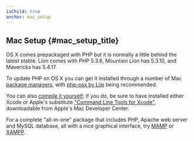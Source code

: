 ```yaml
---
isChild: true
anchor: mac_setup
---
```


## Mac Setup  {#mac_setup_title}

OS&nbsp;X comes prepackaged with PHP but it is normally a little behind the latest stable. Lion comes with PHP 5.3.6,
Mountain Lion has 5.3.10, and Mavericks has 5.4.17.

To update PHP on OS&nbsp;X you can get it installed through a number of Mac [package managers][mac-package-managers], with
[php-osx by Liip][php-osx-downloads] being recommended.

You can also [compile it yourself][mac-compile]; if you do, be sure to have installed either Xcode or
Apple's substitute ["Command Line Tools for Xcode"][apple-developer], downloadable from Apple's Mac Developer Center.

For a complete "all-in-one" package that includes PHP, Apache web server and MySQL database, all with a nice graphical interface, try [MAMP][mamp-downloads] or [XAMPP][xampp].

[mac-package-managers]: http://www.php.net/manual/en/install.macosx.packages.php
[mac-compile]: http://www.php.net/manual/en/install.macosx.compile.php
[xcode-gcc-substitution]: https://github.com/kennethreitz/osx-gcc-installer
[apple-developer]: https://developer.apple.com/downloads
[mamp-downloads]: http://www.mamp.info/en/downloads/
[php-osx-downloads]: http://php-osx.liip.ch/
[xampp]: http://www.apachefriends.org/en/xampp.html

